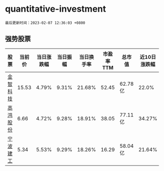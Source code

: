 # quantitative-investment

`最后更新时间：2023-02-07 12:36:03 +0800`

## 强势股票

|股票|当前价|当日涨跌幅|当日振幅|当日换手率|市盈率TTM|总市值|近10日涨跌幅|
|----|----|----|----|----|----|----|----|
|[金智科技](https://xueqiu.com/S/SZ002090)|15.53|4.79%|9.31%|21.68%|52.45|62.78亿|22.0%|
|[高鸿股份](https://xueqiu.com/S/SZ000851)|6.66|4.72%|9.28%|18.91%|38.05|77.11亿|34.27%|
|[宁波建工](https://xueqiu.com/S/SH601789)|5.34|5.53%|9.29%|18.26%|16.29|58.04亿|21.64%|
